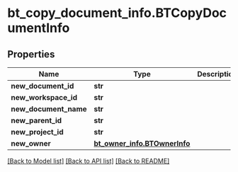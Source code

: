 # bt_copy_document_info.BTCopyDocumentInfo

## Properties
Name | Type | Description | Notes
------------ | ------------- | ------------- | -------------
**new_document_id** | **str** |  | [optional] 
**new_workspace_id** | **str** |  | [optional] 
**new_document_name** | **str** |  | [optional] 
**new_parent_id** | **str** |  | [optional] 
**new_project_id** | **str** |  | [optional] 
**new_owner** | [**bt_owner_info.BTOwnerInfo**](BTOwnerInfo.md) |  | [optional] 

[[Back to Model list]](../README.md#documentation-for-models) [[Back to API list]](../README.md#documentation-for-api-endpoints) [[Back to README]](../README.md)


